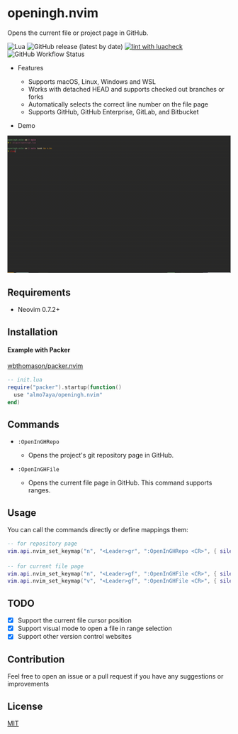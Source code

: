 # openingh.nvim
Opens the current file or project page in GitHub.

![Lua](https://img.shields.io/badge/Made%20with%20Lua-blueviolet.svg?style=for-the-badge&logo=lua)
![GitHub release (latest by date)](https://img.shields.io/github/v/release/almo7aya/openingh.nvim?style=for-the-badge)
[![lint with luacheck](https://img.shields.io/github/actions/workflow/status/almo7aya/openingh.nvim/lint.yml?style=for-the-badge)](https://github.com/Almo7aya/openingh.nvim/actions/workflows/lint.yml)
![GitHub Workflow Status](https://img.shields.io/github/actions/workflow/status/almo7aya/openingh.nvim/ci.yml?label=TESTS&style=for-the-badge)


  - Features
    - Supports macOS, Linux, Windows and WSL
    - Works with detached HEAD and supports checked out branches or forks
    - Automatically selects the correct line number on the file page 
    - Supports GitHub, GitHub Enterprise, GitLab, and Bitbucket  

  - Demo

![](./gifs/demo.gif)

## Requirements

  - Neovim 0.7.2+

## Installation

#### Example with Packer

[wbthomason/packer.nvim](https://github.com/wbthomason/packer.nvim)

```lua
-- init.lua
require("packer").startup(function()
  use "almo7aya/openingh.nvim"
end)
```

## Commands

- `:OpenInGHRepo`
  - Opens the project's git repository page in GitHub.

- `:OpenInGHFile`
  - Opens the current file page in GitHub.  This command supports ranges.

## Usage

You can call the commands directly or define mappings them:

```lua
-- for repository page
vim.api.nvim_set_keymap("n", "<Leader>gr", ":OpenInGHRepo <CR>", { silent = true, noremap = true })

-- for current file page
vim.api.nvim_set_keymap("n", "<Leader>gf", ":OpenInGHFile <CR>", { silent = true, noremap = true })
vim.api.nvim_set_keymap("v", "<Leader>gf", ":OpenInGHFile <CR>", { silent = true, noremap = true })
```

## TODO

  - [x] Support the current file cursor position
  - [x] Support visual mode to open a file in range selection 
  - [x] Support other version control websites 

## Contribution

Feel free to open an issue or a pull request if you have any suggestions or improvements 

## License

[MIT](./LICENSE)

